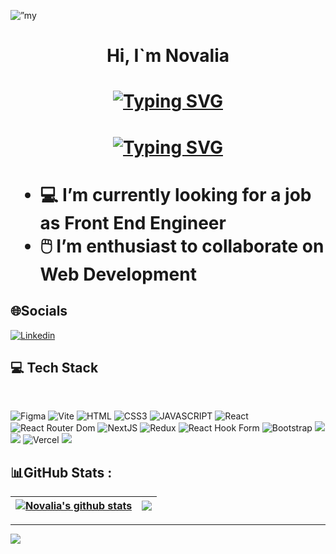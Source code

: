 <p align=”center”>
<img width=”200" height=”200" src=”https://user-images.githubusercontent.com/116619590/213229813-9b388f22-e4ec-435c-a8c4-280afc77b642.png" alt=”my banner”>
</p>

<h1 align="center" text='#161b228'>
  Hi, I`m Novalia
</h1>

<h1 align="center"><a href="https://git.io/typing-svg"><img align="center" src="https://readme-typing-svg.herokuapp.com?font=pacifico&size=35&pause=10000&color=161b228&center=true&vCenter=true&width=435&lines=Hi+%F0%9F%91%8B%2C+I'm+Novalia;Front+End+Developer;Nice+too+see+you" alt="Typing SVG" /></a></h1>

<h1 align="center"><a href="https://git.io/typing-svg"><img align="center" src="https://readme-typing-svg.demolab.com?font=verdana&weight=700&size=35&pause=500&color=161b228&center=true&vCenter=true&width=435&lines=Front+End+Engineer;Nice+To+See+You;Lets+collaborate+in+future+projects" alt="Typing SVG" /></a></h1>

<h1 align='center>
[![Typing SVG](https://readme-typing-svg.demolab.com?font=Lobster&weight=700&size=35&pause=500&color=161b228&center=true&vCenter=true&width=435&lines=Front+End+Engineer;Nice+To+See+You;Let%60s+collaborate+in+future+projects)](https://git.io/typing-svg)
</h1>

## Welcome to my page!

## 💫About Me :
I'm Frontend engineer from Indonesia.
- 💻 I’m currently looking for a job as Front End Engineer
- 🖱️ I’m enthusiast to collaborate on Web Development


## 🌐Socials
[![Linkedin](https://img.shields.io/badge/Linkedin-%231572B6.svg?style=for-the-badge&logo=Linkedin&logoColor=white)](https://www.linkedin.com/in/nova-lia-53b911261/) 

<div align="justify-between">
  
## 💻 Tech Stack

<br>

![Figma](https://img.shields.io/badge/figma-%23F24E1E.svg?style=for-the-badge&logo=figma&logoColor=white)
![Vite](https://img.shields.io/badge/vite-%23646CFF.svg?style=for-the-badge&logo=vite&logoColor=white)
![HTML](https://img.shields.io/badge/html5-%23E34F26.svg?style=for-the-badge&logo=html5&logoColor=white)
![CSS3](https://img.shields.io/badge/css3-%231572B6.svg?style=for-the-badge&logo=css3&logoColor=white)
![JAVASCRIPT](https://img.shields.io/badge/javascript-%23323330.svg?style=for-the-badge&logo=javascript&logoColor=%23F7DF1E)
![React](https://img.shields.io/badge/react-%2320232a.svg?style=for-the-badge&logo=react&logoColor=%2361DAFB)
![React Router Dom](https://img.shields.io/badge/React_Router-CA4245?style=for-the-badge&logo=react-router&logoColor=white)
![NextJS](https://img.shields.io/badge/NextJS-black?style=for-the-badge&logo=next.js&logoColor=white)
![Redux](https://img.shields.io/badge/redux-%23593d88.svg?style=for-the-badge&logo=redux&logoColor=white)
![React Hook Form](https://img.shields.io/badge/React%20Hook%20Form-%23EC5990.svg?style=for-the-badge&logo=reacthookform&logoColor=white)
![Bootstrap](https://img.shields.io/badge/bootstrap-%23563D7C.svg?style=for-the-badge&logo=bootstrap&logoColor=white)
<img src="https://img.shields.io/badge/Tailwind_CSS-38B2AC?style=for-the-badge&logo=tailwind-css&logoColor=white" />
<img src="https://img.shields.io/badge/DaisyUi-FFFF00?style=for-the-badge&logo=daisyui&logoColor=white" />
![Vercel](https://img.shields.io/badge/Vercel-000000?style=for-the-badge&logo=vercel&logoColor=white)
<img src="https://img.shields.io/badge/Sweet Alert-7D4698?style=for-the-badge&logo=Sweet-Alert&logoColor=white" />

</div>

## 📊GitHub Stats :

| <a href="https://github.com/anuraghazra/github-readme-stats"><img align="center" src="https://github-readme-stats.vercel.app/api?username=novalia9517&theme=sea&hide_border=false&ring=161b228&include_all_commits=true&count_private=true" alt="Novalia's github stats" /></a> | <a href="https://github.com/anuraghazra/github-readme-stats"><img align="center" src="https://github-readme-streak-stats.herokuapp.com/?user=novalia9517&theme=sea&hide_border=false" /></a> |
| ---------------------------------------------------------------------------------------------------------------------------------------------------------------------------------------------------------------------- | ---------------------------------------------------------------------------------------------------------------------------------------------------------------------------------------------------------------------------- |

---
[![](https://visitcount.itsvg.in/api?id=novalia9517&icon=2&color=6)](https://visitcount.itsvg.in)
